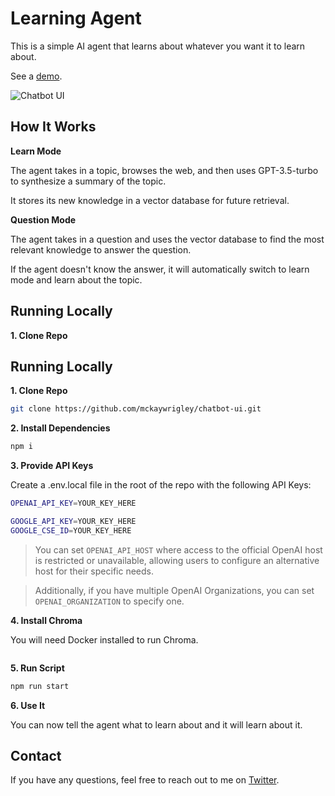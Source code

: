 # Learning Agent

This is a simple AI agent that learns about whatever you want it to learn about.

See a [demo](https://twitter.com/mckaywrigley/status/1640380021423603713?s=46&t=AowqkodyK6B4JccSOxSPew).

![Chatbot UI](./public/screenshots/screenshot-0402023.jpg)

## How It Works

**Learn Mode**

The agent takes in a topic, browses the web, and then uses GPT-3.5-turbo to synthesize a summary of the topic.

It stores its new knowledge in a vector database for future retrieval.

**Question Mode**

The agent takes in a question and uses the vector database to find the most relevant knowledge to answer the question.

If the agent doesn't know the answer, it will automatically switch to learn mode and learn about the topic.

## Running Locally

**1. Clone Repo**

## Running Locally

**1. Clone Repo**

```bash
git clone https://github.com/mckaywrigley/chatbot-ui.git
```

**2. Install Dependencies**

```bash
npm i
```

**3. Provide API Keys**

Create a .env.local file in the root of the repo with the following API Keys:

```bash
OPENAI_API_KEY=YOUR_KEY_HERE

GOOGLE_API_KEY=YOUR_KEY_HERE
GOOGLE_CSE_ID=YOUR_KEY_HERE
```

> You can set `OPENAI_API_HOST` where access to the official OpenAI host is restricted or unavailable, allowing users to configure an alternative host for their specific needs.

> Additionally, if you have multiple OpenAI Organizations, you can set `OPENAI_ORGANIZATION` to specify one.

**4. Install Chroma**

You will need Docker installed to run Chroma.

```bash

```

**5. Run Script**

```bash
npm run start
```

**6. Use It**

You can now tell the agent what to learn about and it will learn about it.

## Contact

If you have any questions, feel free to reach out to me on [Twitter](https://twitter.com/mckaywrigley).
